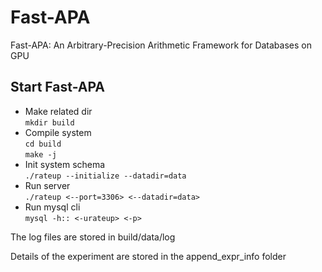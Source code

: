 # Fast-APA
Fast-APA: An Arbitrary-Precision Arithmetic Framework for Databases on GPU

## Start Fast-APA
- Make related dir\
```mkdir build``` 
- Compile system\
```cd build```\
```make -j```
- Init system schema\
```./rateup --initialize --datadir=data```
- Run server\
```./rateup <--port=3306> <--datadir=data> ```
- Run mysql cli\
```mysql -h:: <-urateup> <-p>```

The log files are stored in build/data/log

Details of the experiment are stored in the append_expr_info folder